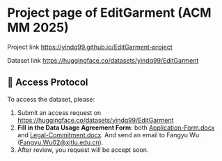 # Project page of EditGarment (ACM MM 2025)
Project link https://yindq99.github.io/EditGarment-project

Dataset link https://huggingface.co/datasets/yindq99/EditGarment

## 📑 Access Protocol

To access the dataset, please:  
1. Submit an access request on https://huggingface.co/datasets/yindq99/EditGarment
2. **Fill in the Data Usage Agreement Form**: both [Application-Form.docx](https://github.com/Yindq99/EditGarment-project/blob/main/Application-Form.docx) and [Legal-Commitment.docx](https://github.com/Yindq99/EditGarment-project/blob/main/Legal-Commitment.docx). And send an email to Fangyu Wu (Fangyu.Wu02@xjtlu.edu.cn).
3. After review, you request will be accept soon.
